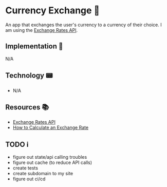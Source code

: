 # Currency Exchange 💱

An app that exchanges the user's currency to a currency of their choice. I am using the [Exchange Rates API](http://exchangeratesapi.io/).

## Implementation 🦄

N/A

## Technology 📟

- N/A

## Resources 📚

- [Exchange Rates API](http://exchangeratesapi.io/)
- [How to Calculate an Exchange Rate](https://www.investopedia.com/articles/forex/090314/how-calculate-exchange-rate.asp)

## TODO ℹ️

- figure out state/api calling troubles
- figure out cache (to reduce API calls)
- create tests
- create subdomain to my site
- figure out ci/cd
